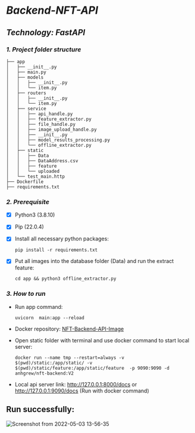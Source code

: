 # *Backend-NFT-API*

## *Technology: FastAPI*

### *1. Project folder structure*

```
├── app
│   ├── __init__.py
│   ├── main.py
│   ├── models
│   │   ├── __init__.py
│   │   └── item.py
│   ├── routers
│   │   ├── __init__.py
│   │   └── item.py
│   ├── service
│   │   ├── api_handle.py
│   │   ├── feature_extractor.py
│   │   ├── file_handle.py
│   │   ├── image_upload_handle.py
│   │   ├── __init__.py
│   │   ├── model_results_processing.py
│   │   └── offline_extractor.py
│   ├── static
│   │   ├── Data
│   │   ├── DataAddress.csv
│   │   ├── feature
│   │   └── uploaded
│   └── test_main.http
├── Dockerfile
├── requirements.txt
```

### *2. Prerequisite*
- [x] Python3 (3.8.10)
- [x] Pip (22.0.4)
- [x] Install all necessary python packages:


  `pip install -r requirements.txt`
- [x] Put all images into the database folder (Data) and run the extract feature:
 
  `cd app && python3 offline_extractor.py`

### *3. How to run*

- Run app command:
  
  `uvicorn  main:app --reload`
    
- Docker repository: [ NFT-Backend-API-Image ](https://hub.docker.com/r/anhgrew/nft-backend)
- Open static folder with terminal and use docker command to start local server:

  `docker run --name tmp --restart=always -v $(pwd)/static:/app/static/ -v $(pwd)/static/feature:/app/static/feature  -p 9090:9090 -d anhgrew/nft-backend:V2`
  

- Local api server link: http://127.0.0.1:8000/docs or http://127.0.0.1:9090/docs (Run with docker command)


Run successfully:
---


![Screenshot from 2022-05-03 13-56-35](https://user-images.githubusercontent.com/47881661/166416130-ac9b7758-92c3-46a8-994c-fe26197b137e.png)
